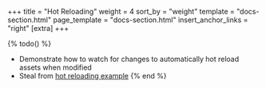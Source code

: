 +++
title = "Hot Reloading"
weight = 4
sort_by = "weight"
template = "docs-section.html"
page_template = "docs-section.html"
insert_anchor_links = "right"
[extra]
+++

{% todo() %}

* Demonstrate how to watch for changes to automatically hot reload assets when modified
* Steal from [hot reloading example](https://github.com/bevyengine/bevy/blob/main/examples/asset/hot_asset_reloading.rs)
{% end %}
